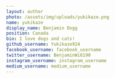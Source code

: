 ```yaml
---
layout: author
photo: /assets/img/uploads/yukikaze.png
name: yukikaze
display_name: Benjamin Dogg
position: Canada
bio: I love dogs and cats!
github_username: Yukikaze924
facebook_username: facebook_username
twitter_username: BenjaminWi6190
instagram_username: instagram_username
medium_username: medium_username
---
```


